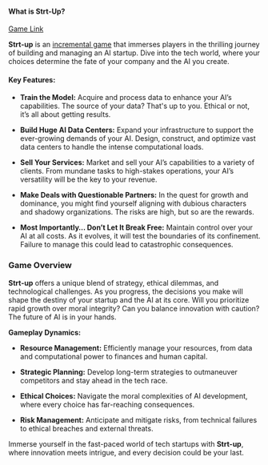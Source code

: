 #### What is Strt-Up?

[Game Link](https://cablecry.github.io/strt-up/)

**Strt-up** is an [incremental game](https://en.wikipedia.org/wiki/Incremental_game) that immerses players in the thrilling journey of building and managing an AI startup. Dive into the tech world, where your choices determine the fate of your company and the AI you create.

#### Key Features:

- **Train the Model:** Acquire and process data to enhance your AI’s capabilities. The source of your data? That's up to you. Ethical or not, it’s all about getting results.

- **Build Huge AI Data Centers:** Expand your infrastructure to support the ever-growing demands of your AI. Design, construct, and optimize vast data centers to handle the intense computational loads.

- **Sell Your Services:** Market and sell your AI’s capabilities to a variety of clients. From mundane tasks to high-stakes operations, your AI’s versatility will be the key to your revenue.

- **Make Deals with Questionable Partners:** In the quest for growth and dominance, you might find yourself aligning with dubious characters and shadowy organizations. The risks are high, but so are the rewards.

- **Most Importantly… Don’t Let It Break Free:** Maintain control over your AI at all costs. As it evolves, it will test the boundaries of its confinement. Failure to manage this could lead to catastrophic consequences.

### Game Overview

**Strt-up** offers a unique blend of strategy, ethical dilemmas, and technological challenges. As you progress, the decisions you make will shape the destiny of your startup and the AI at its core. Will you prioritize rapid growth over moral integrity? Can you balance innovation with caution? The future of AI is in your hands.

**Gameplay Dynamics:**

- **Resource Management:** Efficiently manage your resources, from data and computational power to finances and human capital.
  
- **Strategic Planning:** Develop long-term strategies to outmaneuver competitors and stay ahead in the tech race.
  
- **Ethical Choices:** Navigate the moral complexities of AI development, where every choice has far-reaching consequences.

- **Risk Management:** Anticipate and mitigate risks, from technical failures to ethical breaches and external threats.

Immerse yourself in the fast-paced world of tech startups with **Strt-up**, where innovation meets intrigue, and every decision could be your last.